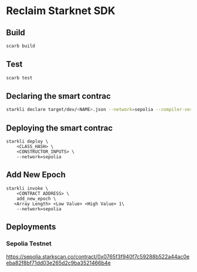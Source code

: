 # Reclaim Starknet SDK

## Build
```bash
scarb build
```

## Test
```bash
scarb test 
```

## Declaring the smart contrac
```bash
starkli declare target/dev/<NAME>.json --network=sepolia --compiler-version=2.7.1
```

## Deploying the smart contrac
```
starkli deploy \
    <CLASS_HASH> \
    <CONSTRUCTOR_INPUTS> \
    --network=sepolia
```

## Add New Epoch
```
starkli invoke \                                                                                                 
    <CONTRACT ADDRESS> \
    add_new_epoch \
   <Array Length> <Low Value> <High Value> 1\
    --network=sepolia
```

## Deployments

### Sepolia Testnet

https://sepolia.starkscan.co/contract/0x0765f3f940f7c59288b522a44ac0eeba82f8bf71dd03e265d2c9ba3521466b4e
